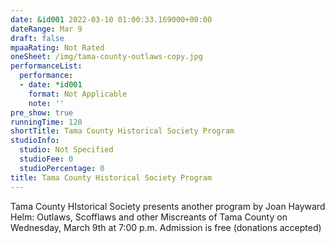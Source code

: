 ```yaml
---
date: &id001 2022-03-10 01:00:33.169000+00:00
dateRange: Mar 9
draft: false
mpaaRating: Not Rated
oneSheet: /img/tama-county-outlaws-copy.jpg
performanceList:
  performance:
  - date: *id001
    format: Not Applicable
    note: ''
pre_show: true
runningTime: 120
shortTitle: Tama County Historical Society Program
studioInfo:
  studio: Not Specified
  studioFee: 0
  studioPercentage: 0
title: Tama County Historical Society Program
---
```


Tama County HIstorical Society presents another program by Joan Hayward Helm: Outlaws, Scofflaws and other Miscreants of Tama County on Wednesday, March 9th at 7:00 p.m. Admission is free (donations accepted)